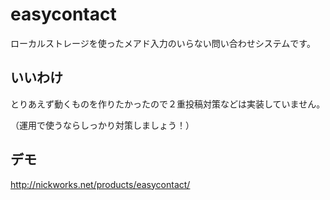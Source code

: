 easycontact
===========

ローカルストレージを使ったメアド入力のいらない問い合わせシステムです。


いいわけ
---------------

とりあえず動くものを作りたかったので２重投稿対策などは実装していません。

（運用で使うならしっかり対策しましょう！）


デモ
---------------

http://nickworks.net/products/easycontact/


